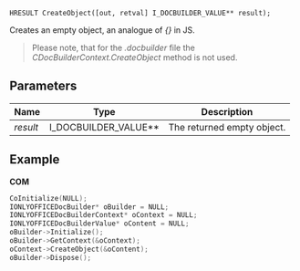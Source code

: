 `HRESULT CreateObject([out, retval] I_DOCBUILDER_VALUE** result);`

Creates an empty object, an analogue of *{}* in JS.

> Please note, that for the *.docbuilder* file the *CDocBuilderContext.CreateObject* method is not used.

## Parameters

| Name     | Type                     | Description                |
| -------- | ------------------------ | -------------------------- |
| *result* | I\_DOCBUILDER\_VALUE\*\* | The returned empty object. |

## Example

**COM**

```cpp
CoInitialize(NULL);
IONLYOFFICEDocBuilder* oBuilder = NULL;
IONLYOFFICEDocBuilderContext* oContext = NULL;
IONLYOFFICEDocBuilderValue* oContent = NULL;
oBuilder->Initialize();
oBuilder->GetContext(&oContext);
oContext->CreateObject(&oContent);
oBuilder->Dispose();
```
